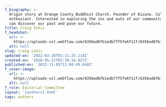 ```yaml
---
f_biography: >-
  Origin story at Orange County Buddhist Church. Founder of Kizuna. Cultural
  enthusiast. Interested in exploring the ins and outs of our community so we
  can discover our past and pave our future.
title: Craig Ishii
f_headshot:
  url: >-
    https://uploads-ssl.webflow.com/6356ad6fb1edb77f5fe6f11f/6356ad6fb1edb74969e6fa5e_61dd3210a753be1ddb26ee87_5f963c4d96b9ca4c6be41de7_Craig20Ishii.jpeg
  alt: null
slug: craig-ishii
updated-on: '2022-03-20T01:11:25.114Z'
created-on: '2020-05-21T02:39:34.027Z'
published-on: '2022-11-05T11:04:49.048Z'
f_cover-image:
  url: >-
    https://uploads-ssl.webflow.com/6356ad6fb1edb77f5fe6f11f/6356ad6fb1edb77832e6fa5f_61dd3210a753be0ca326ee88_5f8d15ab39466a7d06cc0345_Craig20Cover20Photo.png
  alt: null
f_role: Editorial Committee
layout: '[authors].html'
tags: authors
---
```



